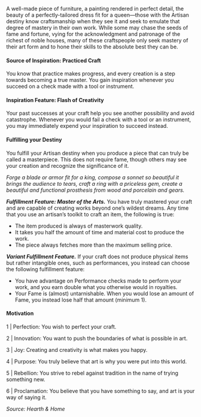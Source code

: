 A well-made piece of furniture, a painting rendered in perfect detail, the beauty of a
perfectly-tailored dress fit for a queen—those with the Artisan destiny know craftsmanship when they see it and seek to emulate that degree of mastery in their own work. While some may chase the seeds of fame and fortune, vying for the acknowledgment and patronage of the richest of noble houses, many of these craftspeople only seek mastery of their art form and to hone their skills to the absolute best they can be.

#### Source of Inspiration: Practiced Craft
You know that practice makes progress, and every creation is a step towards becoming a true master. You gain inspiration whenever you succeed on a check made with a tool or instrument.

#### Inspiration Feature: Flash of Creativity
Your past successes at your craft help you see another possibility and avoid catastrophe. Whenever you would fail a check with a tool or an instrument, you may immediately expend your inspiration to succeed instead.

#### Fulfilling your Destiny
You fulfill your Artisan destiny when you produce a piece that can truly be called a masterpiece. This does not require fame, though others may see your creation and recognize the significance of it.

*Forge a blade or armor fit for a king, compose a sonnet so beautiful it brings the audience to tears,
craft a ring with a priceless gem, create a beautiful and functional prosthesis from wood and porcelain and gears.*

***Fulfillment Feature: Master of the Arts.*** You have truly mastered your craft and are capable of creating works beyond one’s wildest dreams. Any time that you use an artisan’s toolkit to craft an item, the following is true:
- The item produced is always of masterwork quality.
- It takes you half the amount of time and material cost to produce the work.
- The piece always fetches more than the maximum selling price.

***Variant Fulfillment Feature.*** If your craft does not produce physical items but rather intangible ones, such as performances, you instead can choose the following fulfillment feature:
- You have advantage on Performance checks made to perform your work, and you earn double what you otherwise would in royalties. 
- Your Fame is (almost) untarnishable. When you would lose an amount of Fame, you instead lose half that amount (minimum 1). 

#### Motivation
1 | Perfection: You wish to perfect your craft.

2 | Innovation: You want to push the boundaries of what is possible in art.

3 | Joy: Creating and creativity is what makes you happy.

4 | Purpose: You truly believe that art is why you were put into this world.

5 | Rebellion: You strive to rebel against tradition in the name of trying something new.

6 | Proclamation: You believe that you have something to say, and art is your way of saying it.

*Source: Hearth & Home*